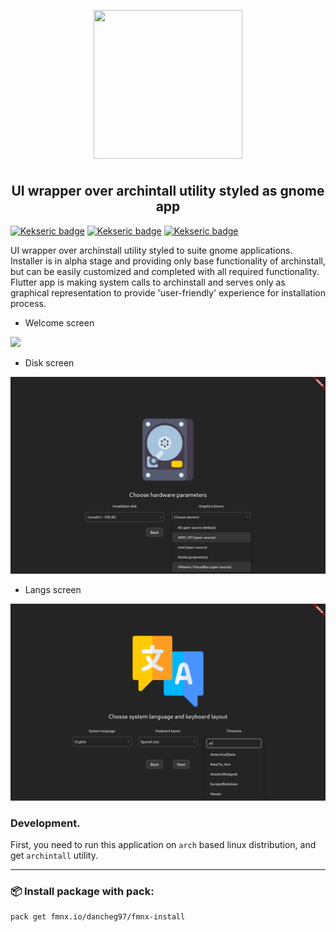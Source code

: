 <p align="center">
<img style="align: center; padding-left: 10px; padding-right: 10px; padding-bottom: 10px;" width="238px" height="238px" src="./assets/installer.png" />
</p>

<h2 align="center">UI wrapper over archintall utility styled as gnome app</h2>

[![Kekseric badge](https://img.shields.io/badge/LICENSE-GPL-orange.svg)](https://fmnx.io/dev/install/src/branch/main/LICENSE)
[![Kekseric badge](https://img.shields.io/badge/GITEA-REPO-blue.svg)](https://fmnx.io/dev/install)
[![Kekseric badge](https://img.shields.io/badge/GITHUB-REPO-red.svg)](https://github.com/fmnx-io/install)

UI wrapper over archinstall utility styled to suite gnome applications. Installer is
in alpha stage and providing only base functionality of archinstall, but can be
easily customized and completed with all required functionality. Flutter app is
making system calls to archinstall and serves only as graphical representation
to provide 'user-friendly' experience for installation process.

- Welcome screen

![](examples/welcome.png)

- Disk screen

![](examples/disks.png)

- Langs screen

![](examples/langs.png)

### Development.

First, you need to run this application on `arch` based linux distribution, and get
`archintall` utility.

<!--
TODO
xprop WM_CLASS
-->

---

### 📦 Install package with pack:

```
pack get fmnx.io/dancheg97/fmnx-install
```
